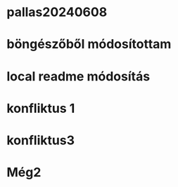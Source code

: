 # pallas20240608
# böngészőből módosítottam
# local readme módosítás
# konfliktus 1
# konfliktus3
# Még2
